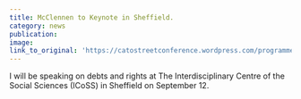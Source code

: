 ```yaml
---
title: McClennen to Keynote in Sheffield.
category: news
publication:
image:
link_to_original: 'https://catostreetconference.wordpress.com/programme/'
---
```



I will be speaking on debts and rights at The Interdisciplinary Centre of the Social Sciences (ICoSS) in Sheffield on September 12.